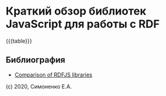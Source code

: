 # Краткий обзор библиотек JavaScript для работы с RDF

{{{table}}}

## Библиография

- [Comparison of RDFJS libraries](https://www.w3.org/community/rdfjs/wiki/Comparison_of_RDFJS_libraries)

(c) 2020, Симоненко Е.А.